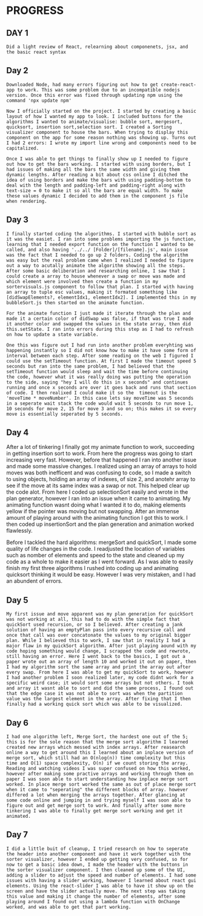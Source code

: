 # PROGRESS

## DAY 1
    Did a light review of React, relearning about componenets, jsx, and the basic react syntax

## Day 2
    Downloaded Node, had many errors figuring out how to get create-react-app to work. This was some problem due to an incompatible nodejs version. Once this error was fixed through updating npm using the command 'npx update npm'

    Now I officially started on the project. I started by creating a basic layout of how I wanted my app to look. I included buttons for the algorithms I wanted to animate/visualise: bubble sort, mergesort, quicksort, insertion sort,selection sort. I created a Sorting visualizer component to house the bars. When trying to display this component on the app for some reason nothing was showing up. Turns out I had 2 errors: I wrote my import line wrong and components need to be capitalized. 

    Once I was able to get things to finally show up I needed to figure out how to get the bars working. I started with using borders, but I had issues of making all the bars the same width and giving them dynamic lengths. After reading a bit about css online I ditched the idea of using borders and make the bars with using padding-bottom to deal with the length and padding-left and padding-right along with text-size = 0 to make it so all the bars are equal width. To make these values dynamic I decided to add them in the component js file when rendering.

## Day 3
    I finally started coding the algorithms. I started with bubble sort as it was the easiet. I ran into some problems importing the js function, learning that I needed export function on the function I wanted to be called, and also having '../../ [Folder]/[filename].js', main issue was the fact that I needed to go up 2 folders. Coding the algorithm was easy but the real problem came when I realized I needed to figure out a way to acutally animate the algorithm showing all the steps. After some basic deliberation and researching online, I saw that I could create a array to house whenever a swap or move was made and which element were involved then create a function in my sortervisuals.js component to follow that plan. I started with having an array to tuple esc values, making it formated something like [didSwapElements?, elementIdx1, elementIdx2]. I implemented this in my bubbleSort.js then started on the animate function. 

    For the animate function I just made it iterate through the plan and made it a certain color of didSwap was false, if that was true I made it another color and swapped the values in the state array, then did this.setState. I ran into errors during this step as I had to refresh on how to update a state variable. 

    One this was figure out I had run into another problem everyhting was happening instantly so I did not know how to make it have some form of interval between each step. After some reading on the web I figured I could use the setTimeout function. At first I made the timeout speed 5 seconds but ran into the same problem, I had believed that the setTimeout function would sleep and wait the time before continuing the code, however what it was really doing was putting the operation to the side, saying "hey I will do this in x seconds" and continues running and once x seconds are over it goes back and runs that section of code. I then realixed I could make it so the  timeout is the 'moveTime * moveNumber'. In this case lets say moveTime was 5 seconds in a seperate wait stack the code would wait 5 seconds to run move 1, 10 seconds for move 2, 15 for move 3 and so on; this makes it so every move is essentially seperated by 5 seconds. 

## Day 4
   After a lot of tinkering I finally got my animate function to work, succeeding in getting insertion sort to work. From here the progress was going to start increasing very fast. However, before that happened I ran into another issue and made some massive changes. I realized using an array of arrays to hold moves was both inefficent and was confusing to code, so I made a switch to using objects, holding an array of indexes, of size 2, and anotehr array to see if the move at its same index was a swap or not. This helped clear up the code alot. From here I coded up selectionSort easily and wrote in the plan generator, however I ran into an issue when it came to animating. My animating function wasnt doing what I wanted it to do, making elements yellow if the pointer was moving but not swapping. After an immense amount of playing around with the animating function I got this to work. I then coded up insertionSort and the plan generation and animation worked flawlessly. 

   Before I tackled the hard algorithms: mergeSort and quickSort, I made some quality of life changes in the code. I readjusted the location of variables such as nomber of elements and speed to the state and cleaned up my code as a whole to make it easier as I went forward. As I was able to easily finish my first three algorithms I rushed into coding up and animating quicksort thinking it would be easy. However I was very mistaken, and I had an abundent of errors.

## Day 5
    
    My first issue and move apparent was my plan generation for quickSort was not working at all, this had to do with the simple fact that quickSort used recursion, or so I believed. After creating a jank solution of having an emptyPlan pass into every recursive call and once that call was over concatonate the values to my original bigger plan. While I believed this to work, I saw that in reality I had a major flaw in my quickSort algorithm. After just playing aound with my code hoping something would change, I scrapped the code and rewrote, still having an error. Here I went back to the basics, I got out a paper wrote out an array of length 10 and worked it out on paper, then I had my algorithm sort the same array and print the array out after every swap. From here I was able to get my quickSort to work, however I had another problem I soon realized later, my code didnt work for a specific weird case; it would sort some arrays but not others. I took and array it wasnt able to sort and did the same process, I found out that the edge case it was not able to sort was when the partition value was the largest element in the array. After fixing that I then finally had a working quick sort which was able to be visualized.

## Day 6
    
    I had one algorithm left, Merge Sort, the hardest one out of the 5; this is for the sole reason that the merge sort algorithm I learned created new arrays which messed with index arrays. After reasearch online a way to get around this I learned about an inplace version of merge sort, which still had an O(nlog(n)) time complexity but this time and O(1) space complexity, O(n) if we count storing the array. Reading and watching videos I was super confused on how this worked, however after making some practive arrays and working through them on paper I was soon able to start understanding how inplace merge sort worked. In place merge sort worked the same as out of place merge sort when it came to "seperating" the different blocks of array. however differed a lot when merging the arrays together. After glancing at some code online and jumping in and trying myself I was soon able to figure out and get merge sort to work. And finally after some more tinkering I was able to finally get merge sort working and get it animated. 

## Day 7
    
    I did a little buit of cleanup, I tried research on how to seperate the header into another component and have it work together with the sorter visualizer, however I ended up getting very confused, so for now to get a basic idea down, I made the header with the buttons in the sorter visualizer component. I then cleaned up some of the UI, adding a slider to adjust the speed and number of elements. I had some issues with having a slider working, however I learned about react gui elements. Using the react-slider I was able to have it show up on the screen and have the slider actually move. The next step was taking this value and making it change the number of elements, after some playing around I found out using a lambda function with OnChange worked, and was able to get that part working. 